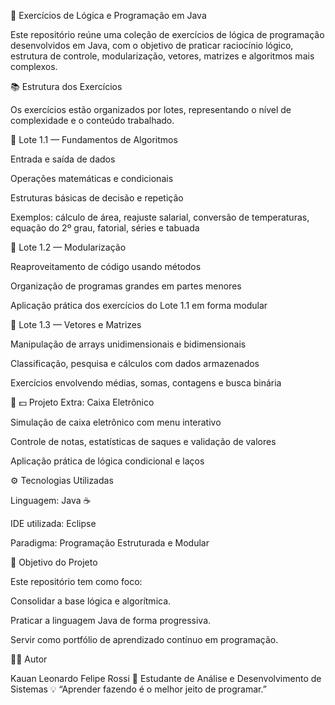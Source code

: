 🧠 Exercícios de Lógica e Programação em Java

Este repositório reúne uma coleção de exercícios de lógica de programação desenvolvidos em Java, com o objetivo de praticar raciocínio lógico, estrutura de controle, modularização, vetores, matrizes e algoritmos mais complexos.

📚 Estrutura dos Exercícios

Os exercícios estão organizados por lotes, representando o nível de complexidade e o conteúdo trabalhado.

🔹 Lote 1.1 — Fundamentos de Algoritmos

Entrada e saída de dados

Operações matemáticas e condicionais

Estruturas básicas de decisão e repetição

Exemplos: cálculo de área, reajuste salarial, conversão de temperaturas, equação do 2º grau, fatorial, séries e tabuada

🔹 Lote 1.2 — Modularização

Reaproveitamento de código usando métodos

Organização de programas grandes em partes menores

Aplicação prática dos exercícios do Lote 1.1 em forma modular

🔹 Lote 1.3 — Vetores e Matrizes

Manipulação de arrays unidimensionais e bidimensionais

Classificação, pesquisa e cálculos com dados armazenados

Exercícios envolvendo médias, somas, contagens e busca binária

🔹 💵 Projeto Extra: Caixa Eletrônico

Simulação de caixa eletrônico com menu interativo

Controle de notas, estatísticas de saques e validação de valores

Aplicação prática de lógica condicional e laços

⚙️ Tecnologias Utilizadas

Linguagem: Java ☕

IDE utilizada: Eclipse

Paradigma: Programação Estruturada e Modular

🧩 Objetivo do Projeto

Este repositório tem como foco:

Consolidar a base lógica e algorítmica.

Praticar a linguagem Java de forma progressiva.

Servir como portfólio de aprendizado contínuo em programação.

🧑‍💻 Autor

Kauan Leonardo Felipe Rossi
📘 Estudante de Análise e Desenvolvimento de Sistemas
💡 “Aprender fazendo é o melhor jeito de programar.”
